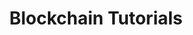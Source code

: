---
title:  Blockchain Tutorials
description: TODO
hide: 
    - feedback
template: subsection-index-page.html
---